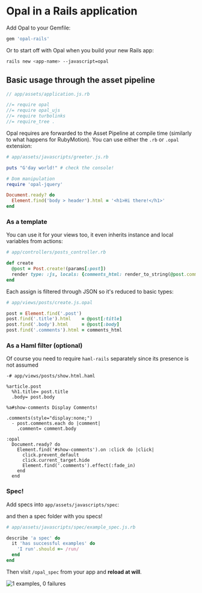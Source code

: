 # Opal in a Rails application

Add Opal to your Gemfile:

``` ruby
gem 'opal-rails'
```

Or to start off with Opal when you build your new Rails app:

```bash
rails new <app-name> --javascript=opal
```

## Basic usage through the asset pipeline

```js
// app/assets/application.js.rb

//= require opal
//= require opal_ujs
//= require turbolinks
//= require_tree .
```

Opal requires are forwarded to the Asset Pipeline at compile time (similarly to what happens for RubyMotion). You can use either the `.rb` or `.opal` extension:

```ruby
# app/assets/javascripts/greeter.js.rb

puts "G'day world!" # check the console!

# Dom manipulation
require 'opal-jquery'

Document.ready? do
  Element.find('body > header').html = '<h1>Hi there!</h1>'
end
```




### As a template

You can use it for your views too, it even inherits instance and local variables from actions:

```ruby
# app/controllers/posts_controller.rb

def create
  @post = Post.create!(params[:post])
  render type: :js, locals: {comments_html: render_to_string(@post.comments)}
end
```

Each assign is filtered through JSON so it's reduced to basic types:

```ruby
# app/views/posts/create.js.opal

post = Element.find('.post')
post.find('.title').html    = @post[:title]
post.find('.body').html     = @post[:body]
post.find('.comments').html = comments_html
```


### As a Haml filter (optional)

Of course you need to require `haml-rails` separately since its presence is not assumed

```haml
-# app/views/posts/show.html.haml

%article.post
  %h1.title= post.title
  .body= post.body

%a#show-comments Display Comments!

.comments(style="display:none;")
  - post.comments.each do |comment|
    .comment= comment.body

:opal
  Document.ready? do
    Element.find('#show-comments').on :click do |click|
      click.prevent_default
      click.current_target.hide
      Element.find('.comments').effect(:fade_in)
    end
  end
```


### Spec!

Add specs into `app/assets/javascripts/spec`:

and then a spec folder with you specs!

```ruby
# app/assets/javascripts/spec/example_spec.js.rb

describe 'a spec' do
  it 'has successful examples' do
    'I run'.should =~ /run/
  end
end
```

Then visit `/opal_spec` from your app and **reload at will**.

![1 examples, 0 failures](http://f.cl.ly/items/001n0V0g0u0v14160W2G/Schermata%2007-2456110%20alle%201.06.29%20am.png)

